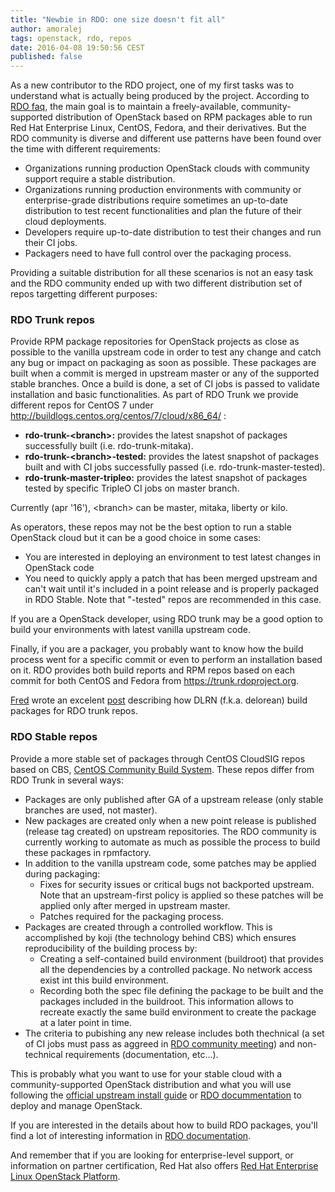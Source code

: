 ```yaml
---
title: "Newbie in RDO: one size doesn't fit all"
author: amoralej
tags: openstack, rdo, repos
date: 2016-04-08 19:50:56 CEST
published: false
---
```


As a new contributor to the RDO project, one of my first tasks was to understand what is actually being produced by the project. According to [RDO faq](https://www.rdoproject.org/rdo/faq/), the main goal is to maintain a freely-available, community-supported distribution of OpenStack based on RPM packages able to run Red Hat Enterprise Linux, CentOS, Fedora, and their derivatives. But the RDO community is diverse and different use patterns have been found over the time with different requirements:

- Organizations running production OpenStack clouds with community support require a stable distribution.
- Organizations running production environments with community or enterprise-grade distributions require sometimes an up-to-date distribution to test recent functionalities and plan the future of their cloud deployments.
- Developers require up-to-date distribution to test their changes and run their CI jobs.
- Packagers need to have full control over the packaging process.

Providing a suitable distribution for all these scenarios is not an easy task and the RDO community ended up with two different distribution set of repos targetting different purposes:

### RDO Trunk repos
Provide RPM package repositories for OpenStack projects as close as possible to the vanilla upstream code in order to test any change and catch any bug or impact on packaging as soon as possible. These packages are built when a commit is merged in upstream master or any of the supported stable branches. Once a build is done, a set of CI jobs is passed to validate installation and basic functionalities. As part of RDO Trunk we provide different repos for CentOS 7 under http://buildlogs.centos.org/centos/7/cloud/x86_64/ :

- **rdo-trunk-&lt;branch>:** provides the latest snapshot of packages successfully built (i.e. rdo-trunk-mitaka).
- **rdo-trunk-&lt;branch>-tested:** provides the latest snapshot of packages built and with CI jobs successfully passed (i.e. rdo-trunk-master-tested).
- **rdo-trunk-master-tripleo:** provides the latest snapshot of packages tested by specific TripleO CI jobs on master branch.

Currently (apr '16'), &lt;branch> can be master, mitaka, liberty or kilo.

As operators, these repos may not be the best option to run a stable OpenStack cloud but it can be a good choice in some cases:
- You are interested in deploying an environment to test latest changes in OpenStack code
- You need to quickly apply a patch that has been merged upstream and can't wait until it's included in a point release and is properly packaged in RDO Stable. Note that "-tested" repos are recommended in this case.

If you are a OpenStack developer, using RDO trunk may be a good option to build your environments with latest vanilla upstream code.

Finally, if you are a packager, you probably want to know how the build process went for a specific commit or even to perform an installation based on it. RDO provides both build reports and RPM repos based on each commit for both CentOS and Fedora from https://trunk.rdoproject.org.

[Fred](http://blogs.rdoproject.org/author/fred) wrote an excelent [post](http://blogs.rdoproject.org/7834/delorean-openstack-packages-from-the-future) describing how DLRN (f.k.a. delorean) build packages for RDO trunk repos.

### RDO Stable repos
Provide a more stable set of packages through CentOS CloudSIG repos based on CBS, [CentOS Community Build System](https://wiki.centos.org/HowTos/CommunityBuildSystem). These repos differ from RDO Trunk in several ways:

- Packages are only published after GA of a upstream release (only stable branches are used, not master).
- New packages are created only when a new point release is published (release tag created) on upstream repositories. The RDO community is currently working to automate as much as possible the process to build these packages in rpmfactory.
- In addition to the vanilla upstream code, some patches may be applied during packaging:
  - Fixes for security issues or critical bugs not backported upstream. Note that an upstream-first policy is applied so these patches will be applied only after merged in upstream master.
  - Patches required for the packaging process.
- Packages are created through a controlled workflow. This is accomplished by koji (the technology behind CBS) which ensures reproducibility of the building process by:
  - Creating a self-contained build environment (buildroot) that provides all the dependencies by a controlled package. No network access exist int this build environment.
  - Recording both the spec file defining the package to be built and the packages included in the buildroot. This information allows to recreate exactly the same build environment to create the package at a later point in time.
- The criteria to pubishing any new release includes both thechnical (a set of CI jobs must pass as aggreed in [RDO community meeting](https://meetbot.fedoraproject.org/rdo/2016-04-06/rdo_meeting_%282016-04-06%29.2016-04-06-15.00.html)) and non-technical requirements (documentation, etc...).

This is probably what you want to use for your stable cloud with a community-supported OpenStack distribution and what you will use following the [official upstream install guide](http://docs.openstack.org/mitaka/install-guide-rdo/environment-packages.html) or [RDO docummentation](https://www.rdoproject.org/install/) to deploy and manage OpenStack.

If you are interested in the details about how to build RDO packages, you'll find a lot of interesting information in [RDO documentation](https://www.rdoproject.org/documentation/packaging/).

And remember that if you are looking for enterprise-level support, or information on partner certification, Red Hat also offers [Red Hat Enterprise Linux OpenStack Platform](https://redhat.com/openstack).
